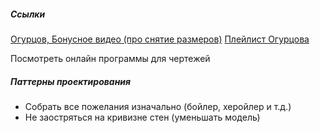 ##### Ссылки
[Огурцов, Бонусное видео (про снятие размеров)](https://oguru.pro/1/bonus)
[Плейлист Огурцова](https://www.youtube.com/watch?v=DIjKOzKFx9I&list=PLb_jwEojNw4aBA2D9GgrMn_SSszNi15se) 

Посмотреть онлайн программы для чертежей
##### Паттерны проектирования
- Собрать все пожелания изначально (бойлер, херойлер и т.д.)
- Не заостряться на кривизне стен (уменьшать модель)
